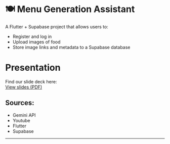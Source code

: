 # 🍽 Menu Generation Assistant

A Flutter + Supabase project that allows users to:

- Register and log in
- Upload images of food
- Store image links and metadata to a Supabase database

# Presentation

Find our slide deck here:  
[View slides (PDF)](presentation_stuff/presentation.pdf)

## Sources:
- Gemini API
- Youtube
- Flutter
- Supabase


---
